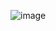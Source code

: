 ![image](https://github.com/LaDeMonika/42_TeamWork/assets/99590158/e68cb1be-b5df-4a96-ae25-d55673bbe375)
